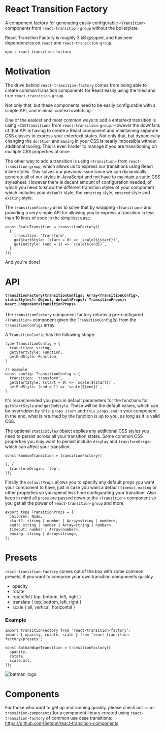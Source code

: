 # React Transition Factory

A component factory for generating easily configurable `<Transition>` components from `react-transition-group` without the boilerplate.

React Transition Factory is roughly 3 kB gzipped, and has peer dependencies on `react` and `react-transition-group`.

`npm i react-transition-factory`

# Motivation
The drive behind `react-transition-factory` comes from being able to create common transition components for React easily using the tried and true `react-transition-group`.

Not only that, but these components need to be easily configurable with a simple API, and minimal context switching.

One of the easiest and most common ways to add a enter/exit transition is using `<CSSTransition>` from `react-transition-group`. However the downfalls of that API is having to create a React component and maintaining separate CSS classes to express your enter/exit states. Not only that, but dynamically changing the `duration` and `easing` in your CSS is nearly impossible without additional tooling. This is even harder to manage if you are transitioning on multiple CSS properties at once.

The other way to add a transition is using `<Transition>` from `react-transition-group`, which allows us to express our transitions using React inline styles. This solves our previous issue since we can dynamically generate all of our styles in JavaScript and not have to maintain a static CSS stylesheet. However there is decent amount of configuration needed, of which you need to know the different transition styles of your component which includes your `default` style, the `entering` style, `entered` style and `exiting` style.

The `transitionFactory` aims to solve that by wrapping `<Transition>` and providing a very simple API for allowing you to express a transition in less than 10 lines of code in the simpliest case.

```
const ScaleTransition = transitionFactory([
  {
    transition: 'transform',
    getStartStyle: (start = 0) => `scale(${start})`,
    getEndStyle: (end = 1) => `scale(${end})`,
  }
]);
```

And you're done!
# API
#### `transitionFactory(transitionConfigs: Array<TransitionConfig>, staticStyles?: Object, defaultProps?: TransitionProps): React.Component<TransitionProps>`

The `transitionFactory` component factory returns a pre-configured `<Transition>` component given the `TransitionConfig`(s) from the `transitionConfigs` array.

A `TransitionConfig` has the following shape:
```
type TransitionConfig = {
  transition: string,
  getStartStyle: Function,
  getEndStyle: Function,
}

// example
const config: TransitionConfig = {
  transition: 'transform',
  getStartStyle: (start = 0) => `scale(${start})`,
  getEndStyle: (end = 1) => `scale(${end})`,
}
```

It's recommended you pass in default parameters for the functions for `getStartStyle` and `getEndStyle`. These will be the default values, which can be overridden by `this.props.start` and `this.props.end` in your component. In the end, what is returned by the function is up to you, as long as it is valid CSS.

The optional `staticStyles` object applies any additional CSS styles you need to persist across all your transition states. Some common CSS properties you may want to persist include `display` and `transformOrigin` which can affect your transition.

```
const RandomTransition = transitionFactory([
  ...
], {
  transformOrigin: 'top',
});
```
Finally the `defaultProps` allows you to specify any default props you want your component to have, just in case you want a default `timeout`, `easing` or other properties so you spend less time configurating your transition. Also keep in mind all `props` are passed down to the `<Transition>` component so you get all the power of `react-transition-group` and more.

```
export type TransitionProps = {
  children: Node,
  start?: string | number | Array<string | number>,
  end?: string | number | Array<string | number>,
  timeout: number | Array<number>,
  easing: string | Array<string>,
};
```

# Presets
`react-transition-factory` comes out of the box with some common presets, if you want to compose your own transition components quickly.

- opacity
- rotate
- rotate3d { top, bottom, left, right }
- translate { top, bottom, left, right }
- scale { all, vertical, horizontal }

### Example
```
import transitionFactory from 'react-transition-factory';
import { opacity, rotate, scale } from 'react-transition-factory/presets';

const BatmanWipeTransition = transitionFactory([
  opacity,
  rotate,
  scale.all,
]);
```

![batman_logo](https://user-images.githubusercontent.com/4651424/34085227-29b25146-e35b-11e7-9b44-645e67775330.gif)

# Components
For those who want to get up and running quickly, please check out `react-transition-components` for a component library created using `react-transition-factory` of common use case transitions: https://github.com/Setsun/react-transition-components
